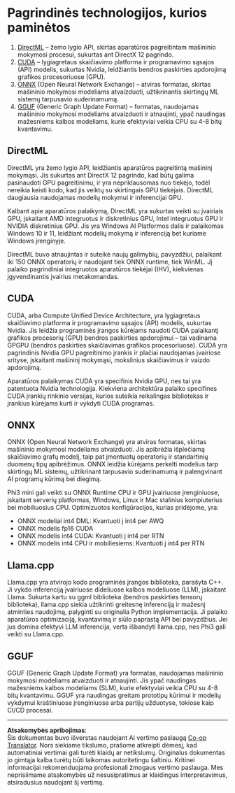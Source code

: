 <!--
CO_OP_TRANSLATOR_METADATA:
{
  "original_hash": "9841486ba4cf2590fabe609b925b00eb",
  "translation_date": "2025-09-12T14:47:55+00:00",
  "source_file": "md/01.Introduction/01/01.Understandingtech.md",
  "language_code": "lt"
}
-->
# Pagrindinės technologijos, kurios paminėtos

1. [DirectML](https://learn.microsoft.com/windows/ai/directml/dml?WT.mc_id=aiml-138114-kinfeylo) – žemo lygio API, skirtas aparatūros pagreitintam mašininio mokymosi procesui, sukurtas ant DirectX 12 pagrindo.
2. [CUDA](https://blogs.nvidia.com/blog/what-is-cuda-2/) – lygiagretaus skaičiavimo platforma ir programavimo sąsajos (API) modelis, sukurtas Nvidia, leidžiantis bendros paskirties apdorojimą grafikos procesoriuose (GPU).
3. [ONNX](https://onnx.ai/) (Open Neural Network Exchange) – atviras formatas, skirtas mašininio mokymosi modeliams atvaizduoti, užtikrinantis skirtingų ML sistemų tarpusavio suderinamumą.
4. [GGUF](https://github.com/ggerganov/ggml/blob/master/docs/gguf.md) (Generic Graph Update Format) – formatas, naudojamas mašininio mokymosi modeliams atvaizduoti ir atnaujinti, ypač naudingas mažesniems kalbos modeliams, kurie efektyviai veikia CPU su 4-8 bitų kvantavimu.

## DirectML

DirectML yra žemo lygio API, leidžiantis aparatūros pagreitintą mašininį mokymąsi. Jis sukurtas ant DirectX 12 pagrindo, kad būtų galima pasinaudoti GPU pagreitinimu, ir yra nepriklausomas nuo tiekėjo, todėl nereikia keisti kodo, kad jis veiktų su skirtingais GPU tiekėjais. DirectML daugiausia naudojamas modelių mokymui ir inferencijai GPU.

Kalbant apie aparatūros palaikymą, DirectML yra sukurtas veikti su įvairiais GPU, įskaitant AMD integruotus ir diskretinius GPU, Intel integruotus GPU ir NVIDIA diskretinius GPU. Jis yra Windows AI Platformos dalis ir palaikomas Windows 10 ir 11, leidžiant modelių mokymą ir inferenciją bet kuriame Windows įrenginyje.

DirectML buvo atnaujintas ir suteikė naujų galimybių, pavyzdžiui, palaikant iki 150 ONNX operatorių ir naudojant tiek ONNX runtime, tiek WinML. Jį palaiko pagrindiniai integruotos aparatūros tiekėjai (IHV), kiekvienas įgyvendinantis įvairius metakomandas.

## CUDA

CUDA, arba Compute Unified Device Architecture, yra lygiagretaus skaičiavimo platforma ir programavimo sąsajos (API) modelis, sukurtas Nvidia. Jis leidžia programinės įrangos kūrėjams naudoti CUDA palaikantį grafikos procesorių (GPU) bendros paskirties apdorojimui – tai vadinama GPGPU (bendros paskirties skaičiavimas grafikos procesoriuose). CUDA yra pagrindinis Nvidia GPU pagreitinimo įrankis ir plačiai naudojamas įvairiose srityse, įskaitant mašininį mokymąsi, mokslinius skaičiavimus ir vaizdo apdorojimą.

Aparatūros palaikymas CUDA yra specifinis Nvidia GPU, nes tai yra patentuota Nvidia technologija. Kiekviena architektūra palaiko specifines CUDA įrankių rinkinio versijas, kurios suteikia reikalingas bibliotekas ir įrankius kūrėjams kurti ir vykdyti CUDA programas.

## ONNX

ONNX (Open Neural Network Exchange) yra atviras formatas, skirtas mašininio mokymosi modeliams atvaizduoti. Jis apibrėžia išplečiamą skaičiavimo grafų modelį, taip pat įmontuotų operatorių ir standartinių duomenų tipų apibrėžimus. ONNX leidžia kūrėjams perkelti modelius tarp skirtingų ML sistemų, užtikrinant tarpusavio suderinamumą ir palengvinant AI programų kūrimą bei diegimą.

Phi3 mini gali veikti su ONNX Runtime CPU ir GPU įvairiuose įrenginiuose, įskaitant serverių platformas, Windows, Linux ir Mac stalinius kompiuterius bei mobiliuosius CPU.
Optimizuotos konfigūracijos, kurias pridėjome, yra:

- ONNX modeliai int4 DML: Kvantuoti į int4 per AWQ
- ONNX modelis fp16 CUDA
- ONNX modelis int4 CUDA: Kvantuoti į int4 per RTN
- ONNX modelis int4 CPU ir mobiliesiems: Kvantuoti į int4 per RTN

## Llama.cpp

Llama.cpp yra atvirojo kodo programinės įrangos biblioteka, parašyta C++. Ji vykdo inferenciją įvairiuose dideliuose kalbos modeliuose (LLM), įskaitant Llama. Sukurta kartu su ggml biblioteka (bendros paskirties tensorų biblioteka), llama.cpp siekia užtikrinti greitesnę inferenciją ir mažesnį atminties naudojimą, palyginti su originalia Python implementacija. Ji palaiko aparatūros optimizaciją, kvantavimą ir siūlo paprastą API bei pavyzdžius. Jei jus domina efektyvi LLM inferencija, verta išbandyti llama.cpp, nes Phi3 gali veikti su Llama.cpp.

## GGUF

GGUF (Generic Graph Update Format) yra formatas, naudojamas mašininio mokymosi modeliams atvaizduoti ir atnaujinti. Jis ypač naudingas mažesniems kalbos modeliams (SLM), kurie efektyviai veikia CPU su 4-8 bitų kvantavimu. GGUF yra naudingas greitam prototipų kūrimui ir modelių vykdymui kraštiniuose įrenginiuose arba partijų užduotyse, tokiose kaip CI/CD procesai.

---

**Atsakomybės apribojimas**:  
Šis dokumentas buvo išverstas naudojant AI vertimo paslaugą [Co-op Translator](https://github.com/Azure/co-op-translator). Nors siekiame tikslumo, prašome atkreipti dėmesį, kad automatiniai vertimai gali turėti klaidų ar netikslumų. Originalus dokumentas jo gimtąja kalba turėtų būti laikomas autoritetingu šaltiniu. Kritinei informacijai rekomenduojama profesionali žmogaus vertimo paslauga. Mes neprisiimame atsakomybės už nesusipratimus ar klaidingus interpretavimus, atsiradusius naudojant šį vertimą.
